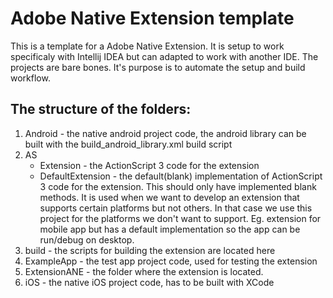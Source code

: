 # Adobe Native Extension template

This is a template for a Adobe Native Extension. It is setup to work specificaly with Intellij IDEA but can adapted to work with another IDE. The projects are bare bones. It's purpose is to automate the setup and build workflow.

## The structure of the folders:
1. Android - the native android project code, the android library can be built with the build_android_library.xml build script
2. AS
	* Extension - the ActionScript 3 code for the extension
	* DefaultExtension - the default(blank) implementation of ActionScript 3 code for the extension. This should only have implemented blank methods. It is used when we want to develop an extension that supports certain platforms but not others. In that case we use this project for the platforms we don't want to support. Eg. extension for mobile app but has a default implementation so the app can be run/debug on desktop.
3. build - the scripts for building the extension are located here
4. ExampleApp - the test app project code, used for testing the extension
5. ExtensionANE - the folder where the extension is located.
6. iOS - the native iOS project code, has to be built with XCode


